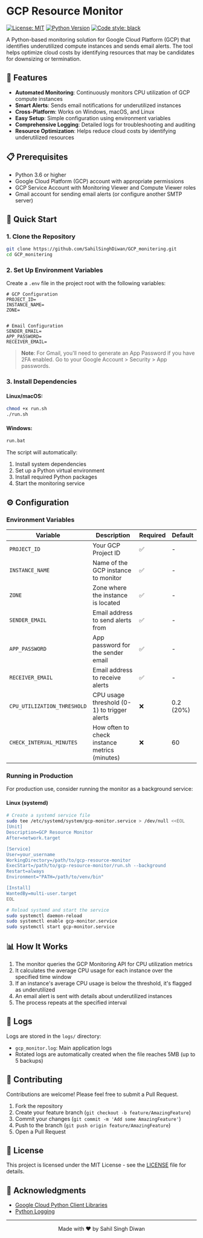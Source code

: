# GCP Resource Monitor

[![License: MIT](https://img.shields.io/badge/License-MIT-yellow.svg)](https://opensource.org/licenses/MIT)
[![Python Version](https://img.shields.io/badge/python-3.6+-blue.svg)](https://www.python.org/)
[![Code style: black](https://img.shields.io/badge/code%20style-black-000000.svg)](https://github.com/psf/black)

A Python-based monitoring solution for Google Cloud Platform (GCP) that identifies underutilized compute instances and sends email alerts. The tool helps optimize cloud costs by identifying resources that may be candidates for downsizing or termination.

## 🌟 Features

- **Automated Monitoring**: Continuously monitors CPU utilization of GCP compute instances
- **Smart Alerts**: Sends email notifications for underutilized instances
- **Cross-Platform**: Works on Windows, macOS, and Linux
- **Easy Setup**: Simple configuration using environment variables
- **Comprehensive Logging**: Detailed logs for troubleshooting and auditing
- **Resource Optimization**: Helps reduce cloud costs by identifying underutilized resources

## 📋 Prerequisites

- Python 3.6 or higher
- Google Cloud Platform (GCP) account with appropriate permissions
- GCP Service Account with Monitoring Viewer and Compute Viewer roles
- Gmail account for sending email alerts (or configure another SMTP server)

## 🚀 Quick Start

### 1. Clone the Repository

```bash
git clone https://github.com/SahilSinghDiwan/GCP_monitering.git
cd GCP_monitering
```

### 2. Set Up Environment Variables

Create a `.env` file in the project root with the following variables:

```env
# GCP Configuration
PROJECT_ID=
INSTANCE_NAME=
ZONE=


# Email Configuration
SENDER_EMAIL=
APP_PASSWORD=
RECEIVER_EMAIL=

```

> **Note**: For Gmail, you'll need to generate an App Password if you have 2FA enabled. Go to your Google Account > Security > App passwords.

### 3. Install Dependencies

#### Linux/macOS:

```bash
chmod +x run.sh
./run.sh
```

#### Windows:

```bash
run.bat
```

The script will automatically:

1. Install system dependencies
2. Set up a Python virtual environment
3. Install required Python packages
4. Start the monitoring service

## ⚙️ Configuration

### Environment Variables

| Variable                    | Description                                   | Required | Default   |
| --------------------------- | --------------------------------------------- | -------- | --------- |
| `PROJECT_ID`                | Your GCP Project ID                           | ✅       | -         |
| `INSTANCE_NAME`             | Name of the GCP instance to monitor           | ✅       | -         |
| `ZONE`                      | Zone where the instance is located            | ✅       | -         |
| `SENDER_EMAIL`              | Email address to send alerts from             | ✅       | -         |
| `APP_PASSWORD`              | App password for the sender email             | ✅       | -         |
| `RECEIVER_EMAIL`            | Email address to receive alerts               | ✅       | -         |
| `CPU_UTILIZATION_THRESHOLD` | CPU usage threshold (0-1) to trigger alerts   | ❌       | 0.2 (20%) |
| `CHECK_INTERVAL_MINUTES`    | How often to check instance metrics (minutes) | ❌       | 60        |

### Running in Production

For production use, consider running the monitor as a background service:

#### Linux (systemd)

```bash
# Create a systemd service file
sudo tee /etc/systemd/system/gcp-monitor.service > /dev/null <<EOL
[Unit]
Description=GCP Resource Monitor
After=network.target

[Service]
User=your_username
WorkingDirectory=/path/to/gcp-resource-monitor
ExecStart=/path/to/gcp-resource-monitor/run.sh --background
Restart=always
Environment="PATH=/path/to/venv/bin"

[Install]
WantedBy=multi-user.target
EOL

# Reload systemd and start the service
sudo systemctl daemon-reload
sudo systemctl enable gcp-monitor.service
sudo systemctl start gcp-monitor.service
```

## 📊 How It Works

1. The monitor queries the GCP Monitoring API for CPU utilization metrics
2. It calculates the average CPU usage for each instance over the specified time window
3. If an instance's average CPU usage is below the threshold, it's flagged as underutilized
4. An email alert is sent with details about underutilized instances
5. The process repeats at the specified interval

## 📝 Logs

Logs are stored in the `logs/` directory:

- `gcp_monitor.log`: Main application logs
- Rotated logs are automatically created when the file reaches 5MB (up to 5 backups)

## 🤝 Contributing

Contributions are welcome! Please feel free to submit a Pull Request.

1. Fork the repository
2. Create your feature branch (`git checkout -b feature/AmazingFeature`)
3. Commit your changes (`git commit -m 'Add some AmazingFeature'`)
4. Push to the branch (`git push origin feature/AmazingFeature`)
5. Open a Pull Request

## 📄 License

This project is licensed under the MIT License - see the [LICENSE](LICENSE) file for details.

## 🙏 Acknowledgments

- [Google Cloud Python Client Libraries](https://github.com/googleapis/google-cloud-python)
- [Python Logging](https://docs.python.org/3/library/logging.html)

---

<div align="center">
  Made with ❤️ by Sahil Singh Diwan
</div>
